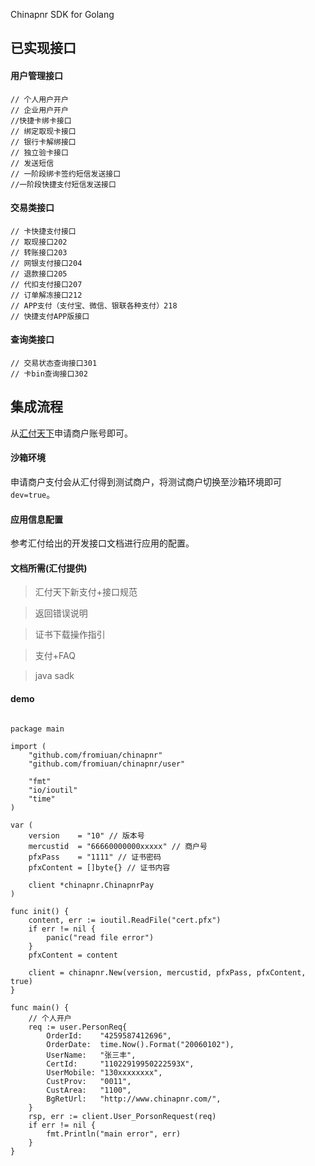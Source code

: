 Chinapnr SDK for Golang


## 已实现接口

#### 用户管理接口
	// 个人用户开户
	// 企业用户开户
	//快捷卡绑卡接口
	// 绑定取现卡接口
	// 银行卡解绑接口
	// 独立验卡接口
	// 发送短信
	// 一阶段绑卡签约短信发送接口
	//一阶段快捷支付短信发送接口
#### 交易类接口
	// 卡快捷支付接口
	// 取现接口202
	// 转账接口203
	// 网银支付接口204
	// 退款接口205
	// 代扣支付接口207
	// 订单解冻接口212
	// APP支付（支付宝、微信、银联各种支付）218
	// 快捷支付APP版接口
#### 查询类接口
	// 交易状态查询接口301
	// 卡bin查询接口302


## 集成流程

从[汇付天下](http://www.chinapnr.com/)申请商户账号即可。

#### 沙箱环境

申请商户支付会从汇付得到测试商户，将测试商户切换至沙箱环境即可`dev=true`。

#### 应用信息配置

参考汇付给出的开发接口文档进行应用的配置。

#### 文档所需(汇付提供)

> 汇付天下新支付+接口规范

> 返回错误说明

> 证书下载操作指引

> 支付+FAQ

> java sadk

#### demo

``` Golang

package main

import (
	"github.com/fromiuan/chinapnr"
	"github.com/fromiuan/chinapnr/user"

	"fmt"
	"io/ioutil"
	"time"
)

var (
	version    = "10" // 版本号
	mercustid  = "66660000000xxxxx" // 商户号
	pfxPass    = "1111" // 证书密码
	pfxContent = []byte{} // 证书内容

	client *chinapnr.ChinapnrPay
)

func init() {
	content, err := ioutil.ReadFile("cert.pfx")
	if err != nil {
		panic("read file error")
	}
	pfxContent = content

	client = chinapnr.New(version, mercustid, pfxPass, pfxContent, true)
}

func main() {
	// 个人开户
	req := user.PersonReq{
		OrderId:    "4259587412696",
		OrderDate:  time.Now().Format("20060102"),
		UserName:   "张三丰",
		CertId:     "11022919950222593X",
		UserMobile: "130xxxxxxxx",
		CustProv:   "0011",
		CustArea:   "1100",
		BgRetUrl:   "http://www.chinapnr.com/",
	}
	rsp, err := client.User_PorsonRequest(req)
	if err != nil {
		fmt.Println("main error", err)
	}
}

```
